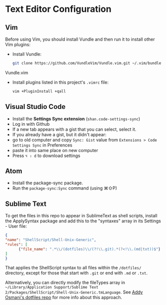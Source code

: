 # Text Editor Configuration

## Vim

Before using Vim, you should install Vundle and then run it to install other Vim plugins:

* Install Vundle:

    ```bash
    git clone https://github.com/VundleVim/Vundle.vim.git ~/.vim/bundle/Vundle.vim
    ```

Vundle.vim

* Install plugins listed in this project's `.vimrc` file:

    ```bash
    vim +PluginInstall +qall
    ```

## Visual Studio Code

* Install the **Settings Sync extension** (`shan.code-settings-sync`)
* Log in with Github
* If a new tab appears with a gist that you can select, select it.
* If you already have a gist, but it didn't appear:
* go to old computer and copy `Sync: Gist` value from `Extensions > Code Settings Sync` in Preferences
* paste it into same place on new computer
* Press `⌥ ⇧ d` to download settings


## Atom

* Install the package-sync package.
* Run the `package-sync:Sync` command (using ⌘⇧P)

## Sublime Text

To get the files in this repo to appear in SublimeText as shell scripts, install the ApplySyntax package and add this to the "syntaxes" array in its Settings - User file:

```json
{
"name": "ShellScript/Shell-Unix-Generic",
"rules": [
      {"file_name": ".*\\/(dotfiles)\\/(?!\\.git).*(?<!\\.(md|txt))$"}
]
}
```

That applies the ShellScript syntax to all files within the `/dotfiles/` directory, except for those that start with `.git` or end with `.md` or `.txt`.

Alternatively, you can directly modify the fileTypes array in `~/Library/Application Support/Sublime Text 2/Packages/ShellScript/Shell-Unix-Generic.tmLanguage`. See [Addy Osmani's dotfiles repo](https://github.com/addyosmani/dotfiles) for more info about this approach.
